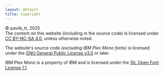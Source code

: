 ```yaml
---
layout: default
title: Copyright
---
```


&copy; pavlik_tt, 2025 \
The content on this website (including in the source code) is licensed under
[CC BY-NC-SA 4.0](https://creativecommons.org/licenses/by-nc-sa/4.0/), unless otherwise noted.

The website's source code *(excluding IBM Plex Mono fonts)* is licensed
under the [GNU General Public License v3.0](https://www.gnu.org/licenses/gpl-3.0.txt)
or later.

IBM Plex Mono is a property of IBM and is licensed under the [SIL Open Font License 1.1](https://openfontlicense.org).